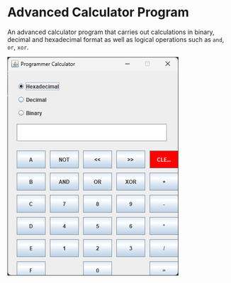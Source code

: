 # Advanced Calculator Program
An advanced calculator program that carries out calculations in binary, decimal and hexadecimal format as well as logical operations such as `and`, `or`, `xor`.

![Alt text](img/ss.png)
